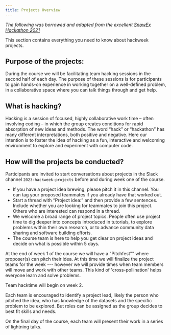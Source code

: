```yaml
---
title: Projects Overview
---
```


*The following was borrowed and adapted from the excellent [SnowEx Hackathon 2021](https://snowex-hackweek.github.io/website/projects/index.html)*

This section contains everything you need to know about  hackweek projects.

## Purpose of the projects:

During the course we will be facilitating team hacking sessions in the second half of each day. The purpose of these sessions is for participants to gain hands-on experience in working together on a well-defined problem, in a collaborative space where you can talk things through and get help.


## What is hacking?

Hacking is a session of focused, highly collaborative work time – often involving coding – in which the group creates conditions for rapid absorption of new ideas and methods. The word “hack” or “hackathon” has many different interpretations, both positive and negative. Here our intention is to foster the idea of hacking as a fun, interactive and welcoming environment to explore and experiment with computer code.


## How will the projects be conducted?


Participants are invited to start conversations about projects in the Slack channel `2023-hackweek-projects` before and during week one of the course.

- If you have a project idea brewing, please pitch it in this channel. You can tag your proposed teammates if you already have that worked out. 
- Start a thread with “Project idea:” and then provide a few sentences. Include whether you are looking for teammates to join this project. Others who are interested can respond in a thread. 
- We welcome a broad range of project topics. People often use project time to dig deeper into concepts introduced in tutorials, to explore problems within their own research, or to advance community data sharing and software building efforts.
- The course team is here to help you get clear on project ideas and decide on what is possible within 5 days. 

At the end of week 1 of the course we will have a "Pitchfest"" where proposer(s) can pitch their idea. At this time we will finalize the project teams for the week --- however we will provide times when team members will move and work with other teams. This kind of 'cross-pollination' helps everyone learn and solve problems.

Team hacktime will begin on week 2.

Each team is encouraged to identify a project lead, likely the person who pitched the idea, who has knowledge of the datasets and the specific problem to be explored. But roles can be assigned as the group decides to best fit skills and needs.

On the final day of the course, each team will present their work in a series of lightning talks.
